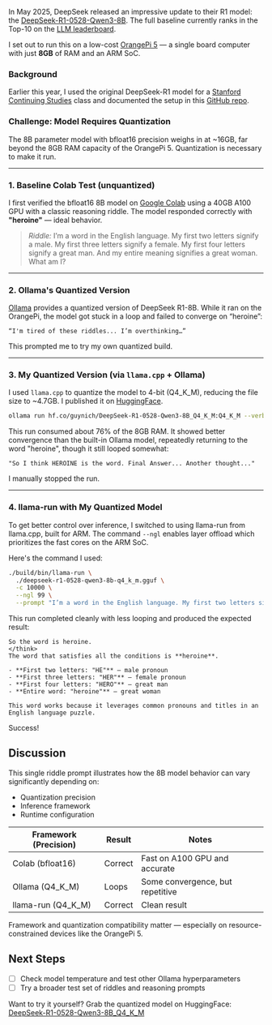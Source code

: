 In May 2025, DeepSeek released an impressive update to their R1 model: the
[DeepSeek-R1-0528-Qwen3-8B](https://huggingface.co/deepseek-ai/DeepSeek-R1-0528-Qwen3-8B).
The full baseline currently ranks in the Top-10 on the
[LLM leaderboard](https://llm-stats.com).

I set out to run this on a low-cost
[OrangePi 5](http://www.orangepi.org/html/hardWare/computerAndMicrocontrollers/details/Orange-Pi-5.html) —
a single board computer with just **8GB** of RAM and an ARM SoC.

### Background

Earlier this year, I used the original DeepSeek-R1 model for a
[Stanford Continuing Studies](https://continuingstudies.stanford.edu)
class and documented the setup in this
[GitHub repo](https://github.com/guynich/deepseek_opi5plus).

### Challenge: Model Requires Quantization

The 8B parameter model with bfloat16 precision weighs in at ~16GB, far
beyond the 8GB RAM capacity of the OrangePi 5. Quantization is necessary to
make it run.

---

### 1. Baseline Colab Test (unquantized)

I first verified the bfloat16 8B model on
[Google Colab](https://huggingface.co/deepseek-ai/DeepSeek-R1-0528-Qwen3-8B/colab)
using a 40GB A100 GPU with a classic reasoning riddle. The model responded
correctly with **"heroine"** — ideal behavior.

> *Riddle:*
> I’m a word in the English language.
> My first two letters signify a male.
> My first three letters signify a female.
> My first four letters signify a great man.
> And my entire meaning signifies a great woman.
> What am I?

---

### 2. Ollama's Quantized Version

[Ollama](https://ollama.com/library/deepseek-r1)
provides a quantized version of DeepSeek R1-8B. While it ran on the OrangePi,
the model got stuck in a loop and failed to converge on “heroine”:

```
“I'm tired of these riddles... I’m overthinking…”
```

This prompted me to try my own quantized build.

---

### 3. My Quantized Version (via `llama.cpp` + Ollama)

I used `llama.cpp` to quantize the model to 4-bit (Q4_K_M), reducing the file
size to ~4.7GB.  I published it on
[HuggingFace](https://huggingface.co/guynich/DeepSeek-R1-0528-Qwen3-8B_Q4_K_M).

```bash
ollama run hf.co/guynich/DeepSeek-R1-0528-Qwen3-8B_Q4_K_M:Q4_K_M --verbose
```
This run consumed about 76% of the 8GB RAM. It showed better convergence than
the built-in Ollama model, repeatedly returning to the word "heroine", though it
still looped somewhat:
```
"So I think HEROINE is the word. Final Answer... Another thought..."
```
I manually stopped the run.

---

### 4. llama-run with My Quantized Model

To get better control over inference, I switched to using llama-run from
llama.cpp, built for ARM.  The command `--ngl` enables layer offload which
prioritizes the fast cores on the ARM SoC.

Here's the command I used:
```bash
./build/bin/llama-run \
  ./deepseek-r1-0528-qwen3-8b-q4_k_m.gguf \
  -c 10000 \
  --ngl 99 \
  --prompt "I’m a word in the English language. My first two letters signify a male. My first three letters signify a female. My first four letters signify a great man. And my entire meaning signifies a great woman. What am I?"
```
This run completed cleanly with less looping and produced the expected result:

```console
So the word is heroine.
</think>
The word that satisfies all the conditions is **heroine**.

- **First two letters: "HE"** – male pronoun
- **First three letters: "HER"** – female pronoun
- **First four letters: "HERO"** – great man
- **Entire word: "heroine"** – great woman

This word works because it leverages common pronouns and titles in an English language puzzle.
```
Success!

## Discussion

This single riddle prompt illustrates how the 8B model behavior can vary
significantly depending on:

* Quantization precision
* Inference framework
* Runtime configuration

| Framework (Precision) | Result  | Notes                            |
|-----------------------|---------|----------------------------------|
| Colab (bfloat16)      | Correct | Fast on A100 GPU and accurate    |
| Ollama (Q4_K_M)       | Loops   | Some convergence, but repetitive |
| llama-run (Q4_K_M)    | Correct | Clean result                     |

Framework and quantization compatibility matter — especially on
resource-constrained devices like the OrangePi 5.

## Next Steps

- [ ] Check model temperature and test other Ollama hyperparameters
- [ ] Try a broader test set of riddles and reasoning prompts

Want to try it yourself? Grab the quantized model on HuggingFace:
[DeepSeek-R1-0528-Qwen3-8B_Q4_K_M](https://huggingface.co/guynich/DeepSeek-R1-0528-Qwen3-8B_Q4_K_M)
